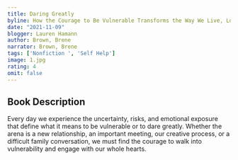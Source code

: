 ```yaml
---
title: Daring Greatly
byline: How the Courage to Be Vulnerable Transforms the Way We Live, Love, Parent, and Lead
date: "2021-11-09"
blogger: Lauren Hamann
author: Brown, Brene
narrator: Brown, Brene
tags: ['Nonfiction ', 'Self Help']
image: 1.jpg
rating: 4
omit: false
---
```



## Book Description 

Every day we experience the uncertainty, risks, and emotional exposure that define what it means to be vulnerable or to dare greatly. Whether the arena is a new relationship, an important meeting, our creative process, or a difficult family conversation, we must find the courage to walk into vulnerability and engage with our whole hearts.